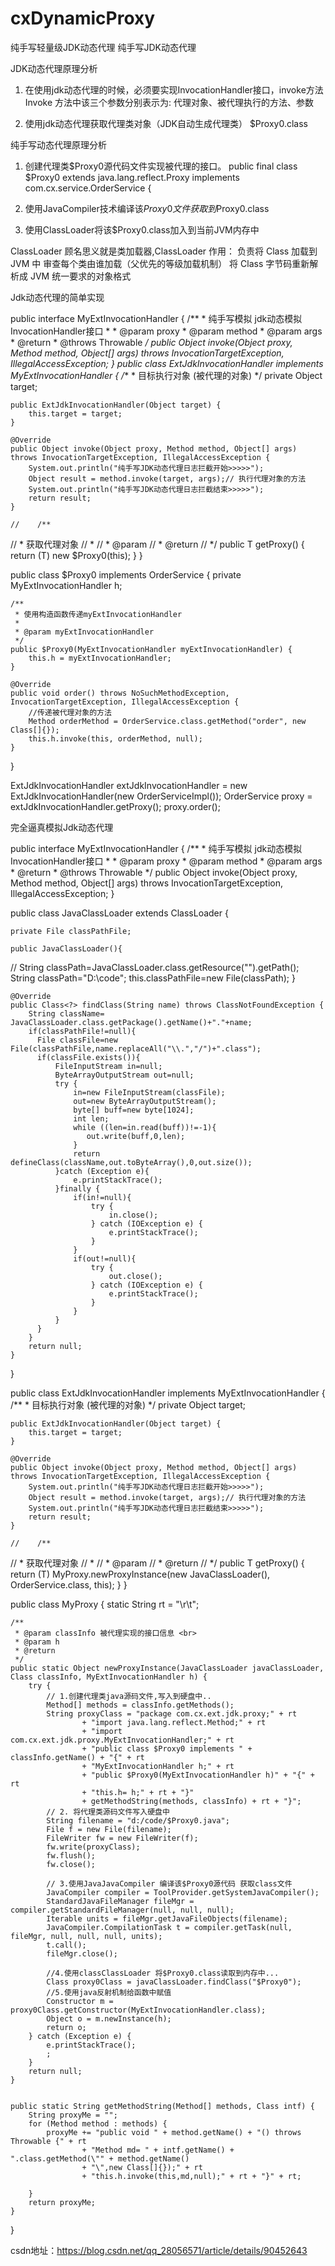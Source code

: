 # cxDynamicProxy
纯手写轻量级JDK动态代理
纯手写JDK动态代理

JDK动态代理原理分析
 
1.	在使用jdk动态代理的时候，必须要实现InvocationHandler接口，invoke方法
Invoke 方法中该三个参数分别表示为: 代理对象、被代理执行的方法、参数


 
2.	使用jdk动态代理获取代理类对象（JDK自动生成代理类） $Proxy0.class
 

纯手写动态代理原理分析
1.	创建代理类$Proxy0源代码文件实现被代理的接口。
public final class $Proxy0 extends java.lang.reflect.Proxy implements com.cx.service.OrderService {

2.	 使用JavaCompiler技术编译该$Proxy0文件获取到$Proxy0.class
3.	 使用ClassLoader将该$Proxy0.class加入到当前JVM内存中


ClassLoader 顾名思义就是类加载器,ClassLoader 作用：
负责将 Class 加载到 JVM 中
审查每个类由谁加载（父优先的等级加载机制）
将 Class 字节码重新解析成 JVM 统一要求的对象格式

Jdk动态代理的简单实现

public interface MyExtInvocationHandler {
    /**
     * 纯手写模拟 jdk动态模拟 InvocationHandler接口
     *
     * @param proxy
     * @param method
     * @param args
     * @return
     * @throws Throwable
     */
    public Object invoke(Object proxy, Method method, Object[] args) throws InvocationTargetException, IllegalAccessException;
}
public class ExtJdkInvocationHandler implements MyExtInvocationHandler {
    /**
     * 目标执行对象 (被代理的对象)
     */
    private Object target;

    public ExtJdkInvocationHandler(Object target) {
        this.target = target;
    }

    @Override
    public Object invoke(Object proxy, Method method, Object[] args) throws InvocationTargetException, IllegalAccessException {
        System.out.println("纯手写JDK动态代理日志拦截开始>>>>>");
        Object result = method.invoke(target, args);// 执行代理对象的方法
        System.out.println("纯手写JDK动态代理日志拦截结束>>>>>");
        return result;
    }

    //    /**
//     * 获取代理对象
//     *
//     * @param <T>
//     * @return
//     */
    public <T> T getProxy() {
        return (T) new $Proxy0(this);
    }
}

public class $Proxy0 implements OrderService {
    private MyExtInvocationHandler h;

    /**
     * 使用构造函数传递myExtInvocationHandler
     *
     * @param myExtInvocationHandler
     */
    public $Proxy0(MyExtInvocationHandler myExtInvocationHandler) {
        this.h = myExtInvocationHandler;
    }

    @Override
    public void order() throws NoSuchMethodException, InvocationTargetException, IllegalAccessException {
        //传递被代理对象的方法
        Method orderMethod = OrderService.class.getMethod("order", new Class[]{});
        this.h.invoke(this, orderMethod, null);
    }
}

ExtJdkInvocationHandler extJdkInvocationHandler = new ExtJdkInvocationHandler(new OrderServiceImpl());
OrderService proxy = extJdkInvocationHandler.getProxy();
proxy.order();



完全逼真模拟Jdk动态代理
 
public interface MyExtInvocationHandler {
    /**
     * 纯手写模拟 jdk动态模拟 InvocationHandler接口
     *
     * @param proxy
     * @param method
     * @param args
     * @return
     * @throws Throwable
     */
    public Object invoke(Object proxy, Method method, Object[] args) throws InvocationTargetException, IllegalAccessException;
}

public class JavaClassLoader extends ClassLoader {

    private File classPathFile;

    public JavaClassLoader(){
//        String classPath=JavaClassLoader.class.getResource("").getPath();
        String classPath="D:\\code";
        this.classPathFile=new File(classPath);
    }

    @Override
    public Class<?> findClass(String name) throws ClassNotFoundException {
        String className= JavaClassLoader.class.getPackage().getName()+"."+name;
        if(classPathFile!=null){
          File classFile=new File(classPathFile,name.replaceAll("\\.","/")+".class");
          if(classFile.exists()){
              FileInputStream in=null;
              ByteArrayOutputStream out=null;
              try {
                  in=new FileInputStream(classFile);
                  out=new ByteArrayOutputStream();
                  byte[] buff=new byte[1024];
                  int len;
                  while ((len=in.read(buff))!=-1){
                     out.write(buff,0,len);
                  }
                  return defineClass(className,out.toByteArray(),0,out.size());
              }catch (Exception e){
                  e.printStackTrace();
              }finally {
                  if(in!=null){
                      try {
                          in.close();
                      } catch (IOException e) {
                          e.printStackTrace();
                      }
                  }
                  if(out!=null){
                      try {
                          out.close();
                      } catch (IOException e) {
                          e.printStackTrace();
                      }
                  }
              }
          }
        }
        return null;
    }
}

public class ExtJdkInvocationHandler implements MyExtInvocationHandler {
    /**
     * 目标执行对象 (被代理的对象)
     */
    private Object target;

    public ExtJdkInvocationHandler(Object target) {
        this.target = target;
    }

    @Override
    public Object invoke(Object proxy, Method method, Object[] args) throws InvocationTargetException, IllegalAccessException {
        System.out.println("纯手写JDK动态代理日志拦截开始>>>>>");
        Object result = method.invoke(target, args);// 执行代理对象的方法
        System.out.println("纯手写JDK动态代理日志拦截结束>>>>>");
        return result;
    }

    //    /**
//     * 获取代理对象
//     *
//     * @param <T>
//     * @return
//     */
    public <T> T getProxy() {
        return (T) MyProxy.newProxyInstance(new JavaClassLoader(), OrderService.class, this);
    }
}

public class MyProxy {
    static String rt = "\r\t";

    /**
     * @param classInfo 被代理实现的接口信息 <br>
     * @param h
     * @return
     */
    public static Object newProxyInstance(JavaClassLoader javaClassLoader, Class classInfo, MyExtInvocationHandler h) {
        try {
            // 1.创建代理类java源码文件,写入到硬盘中..
            Method[] methods = classInfo.getMethods();
            String proxyClass = "package com.cx.ext.jdk.proxy;" + rt
                    + "import java.lang.reflect.Method;" + rt
                    + "import com.cx.ext.jdk.proxy.MyExtInvocationHandler;" + rt
                    + "public class $Proxy0 implements " + classInfo.getName() + "{" + rt
                    + "MyExtInvocationHandler h;" + rt
                    + "public $Proxy0(MyExtInvocationHandler h)" + "{" + rt
                    + "this.h= h;" + rt + "}"
                    + getMethodString(methods, classInfo) + rt + "}";
            // 2. 将代理类源码文件写入硬盘中
            String filename = "d:/code/$Proxy0.java";
            File f = new File(filename);
            FileWriter fw = new FileWriter(f);
            fw.write(proxyClass);
            fw.flush();
            fw.close();

            // 3.使用JavaJavaCompiler 编译该$Proxy0源代码 获取class文件
            JavaCompiler compiler = ToolProvider.getSystemJavaCompiler();
            StandardJavaFileManager fileMgr = compiler.getStandardFileManager(null, null, null);
            Iterable units = fileMgr.getJavaFileObjects(filename);
            JavaCompiler.CompilationTask t = compiler.getTask(null, fileMgr, null, null, null, units);
            t.call();
            fileMgr.close();

            //4.使用classClassLoader 将$Proxy0.class读取到内存中...
            Class proxy0Class = javaClassLoader.findClass("$Proxy0");
            //5.使用java反射机制给函数中赋值
            Constructor m = proxy0Class.getConstructor(MyExtInvocationHandler.class);
            Object o = m.newInstance(h);
            return o;
        } catch (Exception e) {
            e.printStackTrace();
            ;
        }
        return null;
    }


    public static String getMethodString(Method[] methods, Class intf) {
        String proxyMe = "";
        for (Method method : methods) {
            proxyMe += "public void " + method.getName() + "() throws Throwable {" + rt
                    + "Method md= " + intf.getName() + ".class.getMethod(\"" + method.getName()
                    + "\",new Class[]{});" + rt
                    + "this.h.invoke(this,md,null);" + rt + "}" + rt;

        }
        return proxyMe;
    }
}



csdn地址：https://blog.csdn.net/qq_28056571/article/details/90452643

